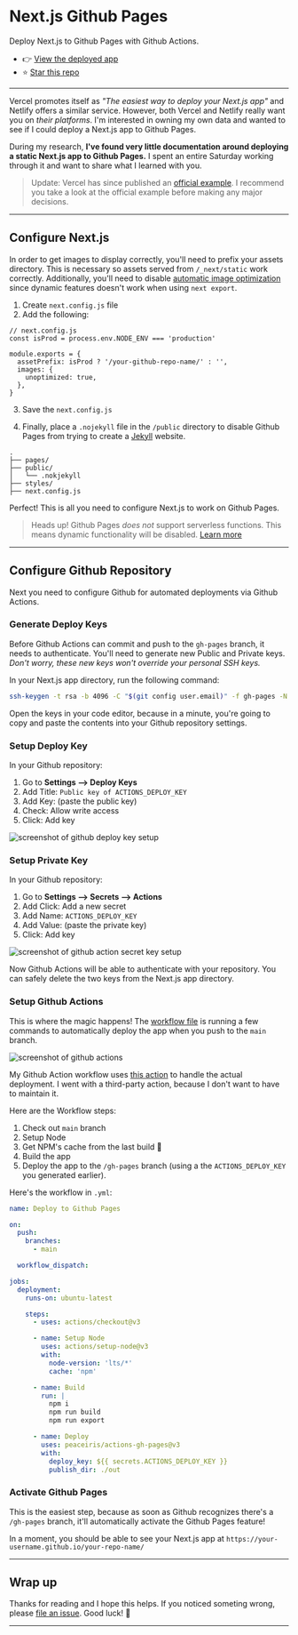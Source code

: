 # Next.js Github Pages

Deploy Next.js to Github Pages with Github Actions. 

- 👉 [View the deployed app](https://gregrickaby.github.io/nextjs-github-pages/)
- ⭐️ [Star this repo](https://github.com/gregrickaby/nextjs-github-pages)

---

Vercel promotes itself as _"The easiest way to deploy your Next.js app"_ and Netlify offers a similar service. However, both Vercel and Netlify really want you on _their platforms_. I'm interested in owning my own data and wanted to see if I could deploy a Next.js app to Github Pages.

During my research, **I've found very little documentation around deploying a static Next.js app to Github Pages.** I spent an entire Saturday working through it and want to share what I learned with you.

> Update: Vercel has since published an [official example](https://github.com/vercel/next.js/tree/canary/examples/gh-pages). I recommend you take a look at the official example before making any major decisions.

---

## Configure Next.js

In order to get images to display correctly, you'll need to prefix your assets directory. This is necessary so assets served from `/_next/static` work correctly. Additionally, you'll need to disable [automatic image optimization](https://nextjs.org/blog/next-12-3#disable-image-optimization-stable) since dynamic features doesn't work when using  `next export`.

1. Create `next.config.js` file
2. Add the following:

```js[class="line-numbers"]
// next.config.js
const isProd = process.env.NODE_ENV === 'production'

module.exports = {
  assetPrefix: isProd ? '/your-github-repo-name/' : '',
  images: {
    unoptimized: true,
  },
}
```

3. Save the `next.config.js`

4. Finally, place a `.nojekyll` file in the `/public` directory to disable Github Pages from trying to create a [Jekyll](https://github.blog/2009-12-29-bypassing-jekyll-on-github-pages/) website.

```treeview
.
├── pages/
├── public/
│   └── .nokjekyll
├── styles/
├── next.config.js
```

Perfect! This is all you need to configure Next.js to work on Github Pages.

> Heads up! Github Pages _does not_ support serverless functions. This means dynamic functionality will be disabled. [Learn more](https://nextjs.org/docs/advanced-features/static-html-export#unsupported-features)

---

## Configure Github Repository

Next you need to configure Github for automated deployments via Github Actions.

### Generate Deploy Keys

Before Github Actions can commit and push to the `gh-pages` branch, it needs to authenticate. You'll need to generate new Public and Private keys. _Don't worry, these new keys won't override your personal SSH keys._

In your Next.js app directory, run the following command:

```bash
ssh-keygen -t rsa -b 4096 -C "$(git config user.email)" -f gh-pages -N ""
```

Open the keys in your code editor, because in a minute, you're going to copy and paste the contents into your Github repository settings.

### Setup Deploy Key

In your Github repository:

1. Go to **Settings --> Deploy Keys**
2. Add Title: `Public key of ACTIONS_DEPLOY_KEY`
3. Add Key: (paste the public key)
4. Check: Allow write access
5. Click: Add key

![screenshot of github deploy key setup](https://user-images.githubusercontent.com/200280/203811622-861c6c94-3f3a-4048-8e78-3cc50589c0bc.png)

### Setup Private Key

In your Github repository:

1. Go to **Settings --> Secrets --> Actions**
2. Add Click: Add a new secret
3. Add Name: `ACTIONS_DEPLOY_KEY`
4. Add Value: (paste the private key)
5. Click: Add key

![screenshot of github action secret key setup](https://user-images.githubusercontent.com/200280/203811897-6b8dcace-ba95-4b7b-86a7-84fbd951a98c.png)

Now Github Actions will be able to authenticate with your repository. You can safely delete the two keys from the Next.js app directory.

### Setup Github Actions

This is where the magic happens! The [workflow file](https://github.com/gregrickaby/nextjs-github-pages/blob/main/.github/workflows/deploy.yml) is running a few commands to automatically deploy the app when you push to the `main` branch.

![screenshot of github actions](https://user-images.githubusercontent.com/200280/203812362-f733579f-bd09-4a4e-997d-fba74e02e839.png)

My Github Action workflow uses [this action](https://github.com/peaceiris/actions-gh-pages) to handle the actual deployment. I went with a third-party action, because I don't want to have to maintain it.

Here are the Workflow steps:

1. Check out `main` branch
2. Setup Node
3. Get NPM's cache from the last build 🚀
4. Build the app
5. Deploy the app to the `/gh-pages` branch (using a the `ACTIONS_DEPLOY_KEY` you generated earlier).

Here's the workflow in `.yml`:

```yml
name: Deploy to Github Pages

on:
  push:
    branches:
      - main

  workflow_dispatch:

jobs:
  deployment:
    runs-on: ubuntu-latest

    steps:
      - uses: actions/checkout@v3

      - name: Setup Node
        uses: actions/setup-node@v3
        with:
          node-version: 'lts/*'
          cache: 'npm'

      - name: Build
        run: |
          npm i
          npm run build
          npm run export

      - name: Deploy
        uses: peaceiris/actions-gh-pages@v3
        with:
          deploy_key: ${{ secrets.ACTIONS_DEPLOY_KEY }}
          publish_dir: ./out
```

### Activate Github Pages

This is the easiest step, because as soon as Github recognizes there's a `/gh-pages` branch, it'll automatically activate the Github Pages feature!

In a moment, you should be able to see your Next.js app at `https://your-username.github.io/your-repo-name/`

---

## Wrap up

Thanks for reading and I hope this helps. If you noticed someting wrong, please [file an issue](https://github.com/gregrickaby/nextjs-github-pages/issues). Good luck! 🍻

---
